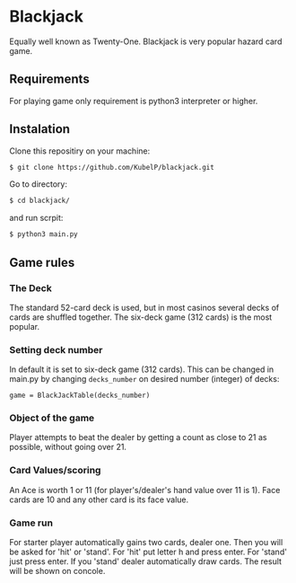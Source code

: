# Blackjack

Equally well known as Twenty-One. Blackjack is very popular hazard card game.

## Requirements

For playing game only requirement is python3 interpreter or higher.

## Instalation

Clone this repositiry on your machine:

```bash
$ git clone https://github.com/KubelP/blackjack.git
```

Go to directory:

```bash
$ cd blackjack/
```

and run scrpit:

```bash
$ python3 main.py
```

## Game rules

### The Deck

The standard 52-card deck is used, but in most casinos several decks of cards are shuffled together. The six-deck game (312 cards) is the most popular.

### Setting deck number

In default it is set to six-deck game (312 cards). This can be changed in main.py by changing `decks_number` on desired number (integer) of decks: 

    game = BlackJackTable(decks_number)

### Object of the game

Player attempts to beat the dealer by getting a count as close to 21 as possible, without going over 21.

### Card Values/scoring

An Ace is worth 1 or 11 (for player's/dealer's hand value over 11 is 1). Face cards are 10 and any other card is its face value.

### Game run

For starter player automatically gains two cards, dealer one. Then you will be asked for 'hit' or 'stand'.  For 'hit' put letter h and press enter. For 'stand' just press enter. If you 'stand' dealer automatically draw cards. The result will be shown on concole.

